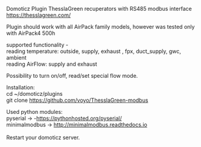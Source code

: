 Domoticz Plugin ThesslaGreen recuperators with RS485 modbus interface<br>
https://thesslagreen.com/

Plugin should work with all AirPack family models, however was tested only with AirPack4 500h

supported functionality - <br>
reading temperature: outside, supply, exhaust , fpx, duct_supply, gwc, ambient<br>
reading AirFlow: supply and exhaust

Possibility to turn on/off,  read/set special flow mode.


Installation:<br>
cd ~/domoticz/plugins<br>
git clone https://github.com/voyo/ThesslaGreen-modbus
<br>

Used python modules:<br>
pyserial -> -https://pythonhosted.org/pyserial/ <br>
minimalmodbus -> http://minimalmodbus.readthedocs.io <br>
<br>
Restart your domoticz server.

